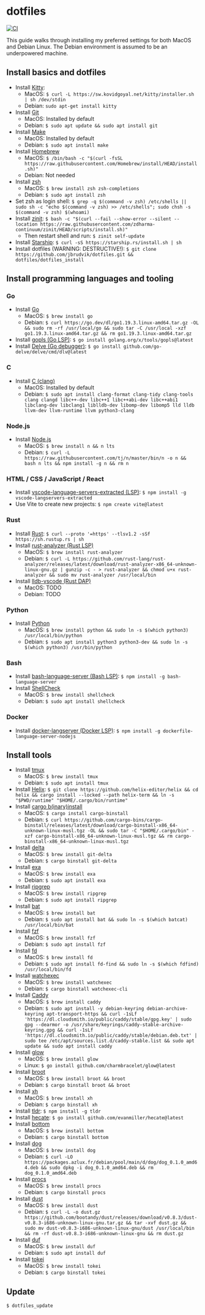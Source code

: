 # dotfiles

[![CI](https://github.com/jbrudvik/dotfiles/actions/workflows/ci.yml/badge.svg)](https://github.com/jbrudvik/dotfiles/actions/workflows/ci.yml)

This guide walks through installing my preferred settings for both MacOS and Debian Linux. The Debian environment is assumed to be an underpowered machine.

## Install basics and dotfiles

- Install [Kitty](https://sw.kovidgoyal.net/kitty/):
  - MacOS: `$ curl -L https://sw.kovidgoyal.net/kitty/installer.sh | sh /dev/stdin`
  - Debian: `sudo apt-get install kitty`
- Install [Git](https://git-scm.com)
  - MacOS: Installed by default
  - Debian: `$ sudo apt update && sudo apt install git`
- Install [Make](https://www.gnu.org/software/make/)
  - MacOS: Installed by default
  - Debian: `$ sudo apt install make`
- Install [Homebrew](https://brew.sh)
  - MacOS: `$ /bin/bash -c "$(curl -fsSL https://raw.githubusercontent.com/Homebrew/install/HEAD/install.sh)"`
  - Debian: Not needed
- Install [zsh](https://en.wikipedia.org/wiki/Z_shell)
  - MacOS: `$ brew install zsh zsh-completions`
  - Debian: `$ sudo apt install zsh`
- Set zsh as login shell: `$ grep -q $(command -v zsh) /etc/shells || sudo sh -c "echo $(command -v zsh) >> /etc/shells"; sudo chsh -s $(command -v zsh) $(whoami)`
- Install [zinit](https://github.com/zdharma-continuum/zinit): `$ bash -c "$(curl --fail --show-error --silent --location https://raw.githubusercontent.com/zdharma-continuum/zinit/HEAD/scripts/install.sh)"`
  - Then restart shell and run: `$ zinit self-update`
- Install [Starship](https://github.com/starship/starship): `$ curl -sS https://starship.rs/install.sh | sh`
- Install dotfiles (WARNING: DESTRUCTIVE!): `$ git clone https://github.com/jbrudvik/dotfiles.git && dotfiles/dotfiles_install`

## Install programming languages and tooling

### Go

- Install [Go](https://go.dev)
  - MacOS: `$ brew install go`
  - Debian: `$ curl https://go.dev/dl/go1.19.3.linux-amd64.tar.gz -OL && sudo rm -rf /usr/local/go && sudo tar -C /usr/local -xzf go1.19.3.linux-amd64.tar.gz && rm go1.19.3.linux-amd64.tar.gz`
- Install [gopls (Go LSP)](https://pkg.go.dev/golang.org/x/tools/gopls): `$ go install golang.org/x/tools/gopls@latest`
- Install [Delve (Go debugger)](https://github.com/go-delve/delve): `$ go install github.com/go-delve/delve/cmd/dlv@latest`

### C

- Install [C (clang)](https://clang.llvm.org)
  - MacOS: Installed by default
  - Debian: `$ sudo apt install clang-format clang-tidy clang-tools clang clangd libc++-dev libc++1 libc++abi-dev libc++abi1 libclang-dev libclang1 liblldb-dev libomp-dev libomp5 lld lldb llvm-dev llvm-runtime llvm python3-clang`

### Node.js

- Install [Node.js](https://nodejs.org)
  - MacOS: `$ brew install n && n lts`
  - Debian: `$ curl -L https://raw.githubusercontent.com/tj/n/master/bin/n -o n && bash n lts && npm install -g n && rm n`

### HTML / CSS / JavaScript / React

- Install [vscode-language-servers-extracted (LSP)](https://www.npmjs.com/package/vscode-langservers-extracted): `$ npm install -g vscode-langservers-extracted`
- Use Vite to create new projects: `$ npm create vite@latest`

### Rust

- Install [Rust](https://www.rust-lang.org): `$ curl --proto '=https' --tlsv1.2 -sSf https://sh.rustup.rs | sh`
- Install [rust-analyzer (Rust LSP)](https://github.com/rust-lang/rust-analyzer)
  - MacOS: `$ brew install rust-analyzer`
  - Debian: `$ curl -L https://github.com/rust-lang/rust-analyzer/releases/latest/download/rust-analyzer-x86_64-unknown-linux-gnu.gz | gunzip -c - > rust-analyzer && chmod u+x rust-analyzer && sudo mv rust-analyzer /usr/local/bin`
- Install [lldb-vscode (Rust DAP)](https://github.com/vadimcn/vscode-lldb)
  - MacOS: TODO
  - Debian: TODO

### Python

- Install [Python](https://www.python.org)
  - MacOS: `$ brew install python && sudo ln -s $(which python3) /usr/local/bin/python`
  - Debian: `$ sudo apt install python3 python3-dev && sudo ln -s $(which python3) /usr/bin/python`

### Bash

- Install [bash-language-server (Bash LSP)](https://github.com/bash-lsp/bash-language-server): `$ npm install -g bash-language-server`
- Install [ShellCheck](https://github.com/koalaman/shellcheck)
  - MacOS: `$ brew install shellcheck`
  - Debian: `$ sudo apt install shellcheck`

### Docker

- Install [docker-langserver (Docker LSP)](https://github.com/rcjsuen/dockerfile-language-server-nodejs): `$ npm install -g dockerfile-language-server-nodejs`

## Install tools

- Install [tmux](https://github.com/tmux/tmux)
  - MacOS: `$ brew install tmux`
  - Debian: `$ sudo apt install tmux`
- Install [Helix](https://docs.helix-editor.com): `$ git clone https://github.com/helix-editor/helix && cd helix && cargo install --locked --path helix-term && ln -s "$PWD/runtime" "$HOME/.cargo/bin/runtime"`
- Install [cargo b(inary)install](https://github.com/cargo-bins/cargo-binstall)
  - MacOS: `$ cargo install cargo-binstall`
  - Debian: `$ curl https://github.com/cargo-bins/cargo-binstall/releases/latest/download/cargo-binstall-x86_64-unknown-linux-musl.tgz -OL && sudo tar -C "$HOME/.cargo/bin" -xzf cargo-binstall-x86_64-unknown-linux-musl.tgz && rm cargo-binstall-x86_64-unknown-linux-musl.tgz`
- Install [delta](https://github.com/dandavison/delta)
  - MacOS: `$ brew install git-delta`
  - Debian: `$ cargo binstall git-delta`
- Install [exa](https://github.com/ogham/exa#installation)
  - MacOS: `$ brew install exa`
  - Debian: `$ sudo apt install exa`
- Install [ripgrep](https://github.com/BurntSushi/ripgrep)
  - MacOS: `$ brew install ripgrep`
  - Debian: `$ sudo apt install ripgrep`
- Install [bat](https://github.com/sharkdp/bat)
  - MacOS: `$ brew install bat`
  - Debian: `$ sudo apt install bat && sudo ln -s $(which batcat) /usr/local/bin/bat`
- Install [fzf](https://github.com/junegunn/fzf)
  - MacOS: `$ brew install fzf`
  - Debian: `$ sudo apt install fzf`
- Install [fd](https://github.com/sharkdp/fd)
  - MacOS: `$ brew install fd`
  - Debian: `$ sudo apt install fd-find && sudo ln -s $(which fdfind) /usr/local/bin/fd`
- Install [watchexec](https://github.com/watchexec/watchexec)
  - MacOS: `$ brew install watchexec`
  - Debian: `$ cargo binstall watchexec-cli`
- Install [Caddy](https://caddyserver.com)
  - MacOS: `$ brew install caddy`
  - Debian: `$ sudo apt install -y debian-keyring debian-archive-keyring apt-transport-https && curl -1sLf 'https://dl.cloudsmith.io/public/caddy/stable/gpg.key' | sudo gpg --dearmor -o /usr/share/keyrings/caddy-stable-archive-keyring.gpg && curl -1sLf 'https://dl.cloudsmith.io/public/caddy/stable/debian.deb.txt' | sudo tee /etc/apt/sources.list.d/caddy-stable.list && sudo apt update && sudo apt install caddy`
- Install [glow](https://github.com/charmbracelet/glow)
  - MacOS: `$ brew install glow`
  - Linux: `$ go install github.com/charmbracelet/glow@latest`
- Install [broot](https://dystroy.org/broot)
  - MacOS: `$ brew install broot && broot`
  - Debian: `$ cargo binstall broot && broot`
- Install [xh](https://github.com/ducaale/xh)
  - MacOS: `$ brew install xh`
  - Debian: `$ cargo binstall xh`
- Install [tldr](https://github.com/tldr-pages/tldr): `$ npm install -g tldr`
- Install [hecate](https://github.com/evanmiller/hecate): `$ go install github.com/evanmiller/hecate@latest`
- Install [bottom](https://github.com/ClementTsang/bottom)
  - MacOS: `$ brew install bottom`
  - Debian: `$ cargo binstall bottom`
- Install [dog](https://github.com/ogham/dog)
  - MacOS: `$ brew install dog`
  - Debian: `$ curl -LO https://packages.azlux.fr/debian/pool/main/d/dog/dog_0.1.0_amd64.deb && sudo dpkg -i dog_0.1.0_amd64.deb && rm dog_0.1.0_amd64.deb`
- Install [procs](https://github.com/dalance/procs)
  - MacOS: `$ brew install procs`
  - Debian: `$ cargo binstall procs`
- Install [dust](https://github.com/bootandy/dust)
  - MacOS: `$ brew install dust`
  - Debian: `$ curl -L -o dust.gz https://github.com/bootandy/dust/releases/download/v0.8.3/dust-v0.8.3-i686-unknown-linux-gnu.tar.gz && tar -xvf dust.gz && sudo mv dust-v0.8.3-i686-unknown-linux-gnu/dust /usr/local/bin && rm -rf dust-v0.8.3-i686-unknown-linux-gnu && rm dust.gz`
- Install [duf](https://github.com/muesli/duf)
  - MacOS: `$ brew install duf`
  - Debian: `$ sudo apt install duf`
- Install [tokei](https://github.com/XAMPPRocky/tokei)
  - MacOS: `$ brew install tokei`
  - Debian: `$ cargo binstall tokei`

## Update

```sh
$ dotfiles_update
```
